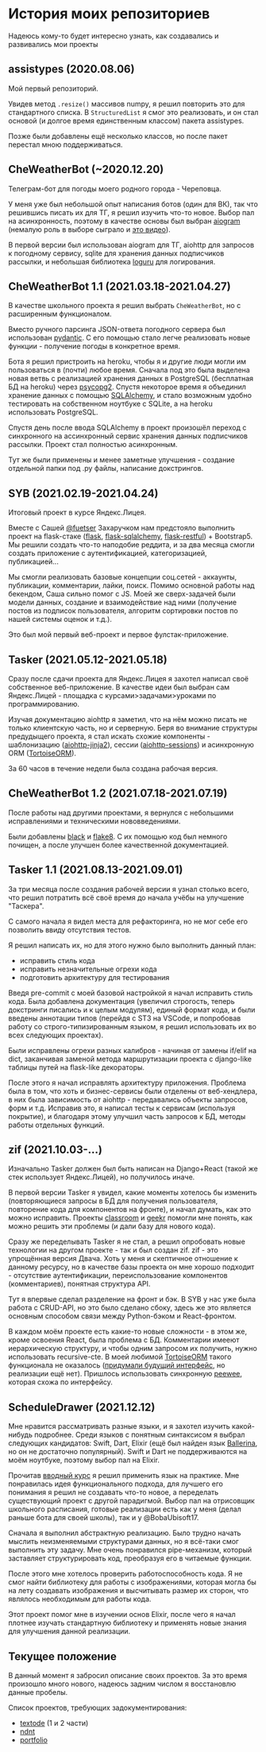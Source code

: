 # История моих репозиториев

Надеюсь кому-то будет интересно узнать, как создавались и развивались мои проекты

## assistypes (2020.08.06)

Мой первый репозиторий.

Увидев метод `.resize()` массивов numpy, я решил повторить это для стандартного списка.
В `StructuredList` я смог это реализовать, и он стал основой (и долгое время единственным классом) пакета assistypes.

Позже были добавлены ещё несколько классов, но после пакет перестал мною поддерживаться.

## CheWeatherBot (~2020.12.20)

Телеграм-бот для погоды моего родного города - Череповца.

У меня уже был небольшой опыт написания ботов (один для ВК), так что решившись писать их для ТГ, я решил изучить что-то новое.
Выбор пал на асинхронность, поэтому в качестве основы был выбран [aiogram](https://github.com/aiogram/aiogram)
(немалую роль в выборе сыграло и [это видео](https://www.youtube.com/watch?v=Kh16iosOTIQ)).

В первой версии был использован aiogram для ТГ, aiohttp для запросов к погодному сервису, sqlite для хранения данных подписчиков рассылки,
и небольшая библиотека [loguru](https://github.com/loguru/loguru) для логирования.

## CheWeatherBot 1.1 (2021.03.18-2021.04.27)

В качестве школьного проекта я решил выбрать `CheWeatherBot`, но с расширенным функционалом.

Вместо ручного парсинга JSON-ответа погодного сервера был использован [pydantic](https://github.com/samuelcolvin/pydantic).
С его помощью стало легче реализовать новые функции - получение погоды в конкретное время.

Бота я решил пристроить на heroku, чтобы я и другие люди могли им пользоваться в (почти) любое время.
Сначала под это была выделена новая ветвь с реализацией хранения данных в PostgreSQL (бесплатная БД на heroku)
через [psycopg2](https://github.com/psycopg/psycopg2). Спустя некоторое время я объединил хранение данных
с помощью [SQLAlchemy](https://github.com/sqlalchemy/sqlalchemy), и стало возможным удобно тестировать на собственном ноутбуке с SQLite,
а на heroku использовать PostgreSQL.

Спустя день после ввода SQLAlchemy в проект произошёл переход с синхронного на ассинхронный сервис хранения данных подписчиков рассылки.
Проект стал полностью асинхронным.

Тут же были применены и менее заметные улучшения - создание отдельной папки под .py файлы, написание докстрингов.

## SYB (2021.02.19-2021.04.24)

Итоговый проект в курсе Яндекс.Лицея.

Вместе с Сашей [@fuetser](https://github.com/fuetser) Захаручком нам предстояло выполнить проект на flask-стаке ([flask](https://github.com/pallets/flask), [flask-sqlalchemy](https://github.com/pallets/flask-sqlalchemy), [flask-restful](https://github.com/flask-restful/flask-restful)) + Bootstrap5.
Мы решили создать что-то наподобие реддита, и за два месяца смогли создать приложение с аутентификацией, категоризацией, публикацией...

Мы смогли реализовать базовые концепции соц.сетей - аккаунты, публикации, комментарии, лайки, поиск. Помимо основной работы над бекендом, Саша сильно помог с JS.
Моей же сверх-задачей были модели данных, создание и взаимодействие над ними (получение постов из подписок пользователя, алгоритм сортировки постов по нашей
системы оценок и т.д.).

Это был мой первый веб-проект и первое фулстак-приложение.

## Tasker (2021.05.12-2021.05.18)

Сразу после сдачи проекта для Яндекс.Лицея я захотел написал своё собственное веб-приложение.
В качестве идеи был выбран сам Яндекс.Лицей - площадка с курсами>задачами>уроками по программированию.

Изучая документацию aiohttp я заметил, что на нём можно писать не только клиентскую часть, но и серверную. Беря во внимание структуры предудыщего проекта,
я стал искать схожие компоненты - шаблонизацию ([aiohttp-jinja2](https://github.com/aio-libs/aiohttp-jinja2)),
сессии ([aiohttp-sessions](https://github.com/aio-libs/aiohttp-session))
и асинхронную ORM ([TortoiseORM](https://github.com/tortoise/tortoise-orm)).

За 60 часов в течение недели была создана рабочая версия.

## CheWeatherBot 1.2 (2021.07.18-2021.07.19)

После работы над другими проектами, я вернулся с небольшими исправлениями и техническими нововведениями.

Были добавлены [black](https://github.com/psf/black) и [flake8](https://github.com/PyCQA/flake8).
С их помощью код был немного почищен, а после улучшен более качественной документацией.

## Tasker 1.1 (2021.08.13-2021.09.01)

За три месяца после создания рабочей версии я узнал столько всего, что решил потратить всё своё время до начала учёбы на улучшение "Таскера".

С самого начала я видел места для рефакторинга, но не мог себе его позволить ввиду отсутствия тестов.

Я решил написать их, но для этого нужно было выполнить данный план:
- исправить стиль кода
- исправить незначительные огрехи кода
- подготовить архитектуру для тестирования

Введя pre-commit с моей базовой настройкой я начал исправить стиль кода. Была добавлена документация (увеличил строгость, теперь докстринги писались и к целым модулям),
единый формат кода, и были введены аннотации типов (перейдя с ST3 на VSCode, и попробовав работу со строго-типизированным языком,
я решил использовать их во всех следующих проектах).

Были исправлены огрехи разных калибров - начиная от замены if/elif на dict, заканчивая заменой метода маршрутизации проекта
с django-like таблицы путей на flask-like декораторы.

После этого я начал исправлять архитектуру приложения. Проблема была в том, что хоть и бизнес-сервисы были отделены от веб-хендлера,
в них была зависимость от aiohttp - передавались объекты запросов, форм и т.д. Исправив это, я написал тесты к сервисам (используя покрытие),
и благодаря этому улучшил часть запросов к БД, методы работы отдельных функций.

## zif (2021.10.03-...)

Изначально Tasker должен был быть написан на Django+React (такой же стек использует Яндекс.Лицей), но получилось иначе.

В первой версии Tasker я увидел, какие моменты хотелось бы изменить (повторяющиеся запросы в БД для получения пользователя, повторение кода для компонентов на фронте),
и начал думать, как это можно исправить. Проекты [classroom](https://github.com/drdilyor/classroom) и [geekr](https://github.com/jarvis394/geekr) помогли мне понять,
как можно решить эти проблемы (и дали базу для нового кода).

Сразу же переделывать Tasker я не стал, а решил опробовать новые технологии на другом проекте - так и был создан zif. zif - это упрощённая версия Двача.
Хоть у меня и скептичное отношение к данному ресурсу, но в качестве базы проекта он мне хорошо подходит -
отсутствие аутентификации, переиспользование компонентов (комментариев), понятная структура API.

Тут я впервые сделал разделение на фронт и бэк. В SYB у нас уже была работа с CRUD-API, но это было сделано сбоку, здесь же это является основным способом связи
между Python-бэком и React-фронтом.

В каждом моём проекте есть какие-то новые сложности - в этом же, кроме освоения React, была проблема с БД.
Комментарии имееют иерархическую структуру, и чтобы одним запросом их получить, нужно использовать recursive-cte.
В моей любимой [TortoiseORM](https://github.com/tortoise/tortoise-orm) такого функционала не оказалось
([придумали будущий интерфейс](https://github.com/tortoise/tortoise-orm/issues/819), но реализации ещё нет).
Пришлось использовать синхронную [peewee](https://github.com/coleifer/peewee), которая схожа по интерфейсу.

## ScheduleDrawer (2021.12.12)

Мне нравится рассматривать разные языки, и я захотел изучить какой-нибудь подробнее. Среди языков с понятным синтаксисом я выбрал следующих кандидатов: Swift, Dart, Elixir (ещё был найден язык [Ballerina](https://github.com/ballerina-platform/ballerina-lang), но он не достаточно популярный). Swift и Dart не поддерживаются на моём ноутбуке, поэтому выбор пал на Elixir.

Прочитав [вводный курс](https://elixir-lang.org/getting-started/introduction.html) я решил применить язык на практике. Мне понравилась идея функционального подхода, для лучшего его понимания я решил не создавать что-то новое, а переделать существующий проект с другой парадигмой. Выбор пал на отрисовщик школьного расписания, готовые реализации есть как у меня (делал раньше бота для своей школы), так и у @BobaUbisoft17.

Сначала я выполнил абстрактную реализацию. Было трудно начать мыслить неизменяемыми структурами данных, но я всё-таки смог выполнить эту задачу. Мне очень понравился pipe-механизм, который заставляет структурировать код, преобразуя его в читаемые функции.

После этого мне хотелось проверить работоспособность кода. Я не смог найти библиотеку для работы с изображениями, которая могла бы на лету создавать изображения и высчитывать размер их сторон, что являлось необходимым для работы кода.

Этот проект помог мне в изучении основ Elixir, после чего я начал плотнее изучать стандартную библиотеку и применять новые знания для улучшения данной реализации.

## Текущее положение

В данный момент я забросил описание своих проектов. За это время произошло много нового, надеюсь задним числом я восстановлю данные пробелы.

Список проектов, требующих задокументирования:

- [textode](https://github.com/Masynchin/textode) (1 и 2 части)
- [ndnt](https://github.com/Masynchin/ndnt)
- [portfolio](https://github.com/Masynchin/portfolio)
